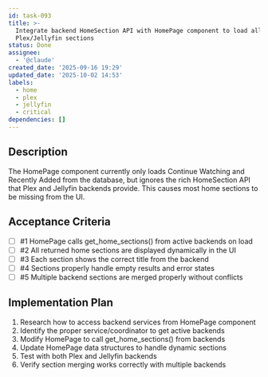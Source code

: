 ```yaml
---
id: task-093
title: >-
  Integrate backend HomeSection API with HomePage component to load all
  Plex/Jellyfin sections
status: Done
assignee:
  - '@claude'
created_date: '2025-09-16 19:29'
updated_date: '2025-10-02 14:53'
labels:
  - home
  - plex
  - jellyfin
  - critical
dependencies: []
---
```


## Description

The HomePage component currently only loads Continue Watching and Recently Added from the database, but ignores the rich HomeSection API that Plex and Jellyfin backends provide. This causes most home sections to be missing from the UI.

## Acceptance Criteria
<!-- AC:BEGIN -->
- [ ] #1 HomePage calls get_home_sections() from active backends on load
- [ ] #2 All returned home sections are displayed dynamically in the UI
- [ ] #3 Each section shows the correct title from the backend
- [ ] #4 Sections properly handle empty results and error states
- [ ] #5 Multiple backend sections are merged properly without conflicts
<!-- AC:END -->


## Implementation Plan

1. Research how to access backend services from HomePage component
2. Identify the proper service/coordinator to get active backends
3. Modify HomePage to call get_home_sections() from backends
4. Update HomePage data structures to handle dynamic sections
5. Test with both Plex and Jellyfin backends
6. Verify section merging works correctly with multiple backends
